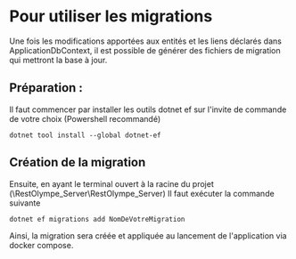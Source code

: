 ﻿# Pour utiliser les migrations

Une fois les modifications apportées aux entités et les liens déclarés dans ApplicationDbContext, il est possible de générer des fichiers de migration qui mettront la base à jour.

## Préparation : 

Il faut commencer par installer les outils dotnet ef sur l'invite de commande de votre choix (Powershell recommandé)

`dotnet tool install --global dotnet-ef`

## Création de la migration

Ensuite, en ayant le terminal ouvert à la racine du projet (\RestOlympe_Server\RestOlympe_Server) Il faut exécuter la commande suivante

`dotnet ef migrations add NomDeVotreMigration`

Ainsi, la migration sera créée et appliquée au lancement de l'application via docker compose.